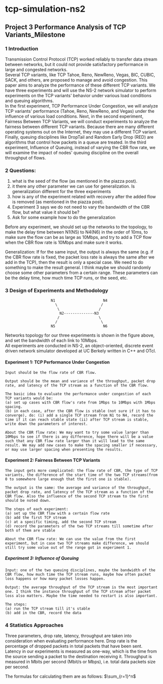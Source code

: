 # tcp-simulation-ns2

## Project 3 Performance Analysis of TCP Variants_Milestone

### 1 Introduction
Transmission Control Protocol (TCP) worked reliably to transfer data stream between networks, but it could not provide satisfactory performance in large and congested networks.   
Several TCP variants, like TCP Tahoe, Reno, NewReno, Vegas, BIC, CUBIC, SACK, and others, are proposed to manage and avoid congestion. This paper aims to analyze the performance of these different TCP variants. We have three experiments and will use the NS-2 network simulator to perform experiments on the TCP variants' behavior under various load conditions and queuing algorithms.  
In the first experiment, TCP Performance Under Congestion, we will analyze TCP variants' performance (Tahoe, Reno, NewReno, and Vegas) under the influence of various load conditions. Next,  in the second experiment, Fairness Between TCP Variants, we will conduct experiments to analyze the fairness between different TCP variants.  Because there are many different operating systems out on the Internet, they may use a different TCP variant. Finally, queuing disciplines like DropTail and Random Early Drop (RED) are algorithms that control how packets in a queue are treated. In the third experiment, Influence of Queuing, instead of varying the CBR flow rate, we will examine the impact of nodes' queuing discipline on the overall throughput of flows.


### 2 Questions:
1. what is the seed of the flow (as mentioned in the piazza post).
2. it there any other parameter we can use for generalization. Is generalization different for the three experiments
3. how is any of the experiment related with recovery after the added flow is removed (as mentioned in the piazza post).
4. Experiment 3 says we do not need to vary the bandwidth of the CBR flow, but what value it should be?
5. Ask for some example how to do the generalization

Before any experiment, we should set up the networks to the topology, to make the delay time between N1(N5) to N4(N6) in the order of 10ms, to make sure the flow can be as large as 10Mbps, and try to add a TCP flow when the CBR flow rate is 10Mbps and make sure it works.

Generalization: If for the same input, the output is always the same (e.g. if the CBR flow rate is fixed, the packet loss rate is always the same after we add in the TCP), then the result is only a special case. We need to do something to make the result general. I think maybe we should randomly choose some other parameters from a certain range. These parameters can be the delay time, how much time TCP runs, or the seed, etc.

### 3 Design of Experiments and Methodology
                         N1                      N4
                           \                    /
                            \                  /
                             N2--------------N3
                            /                  \
                           /                    \
                         N5                      N6
Networks topology for our three experiments is shown in the figure above, and set the bandwidth of each link to 10Mbps.  
All experiments are conducted in NS-2, an object-oriented, discrete event driven network simulator developed at UC Berkely written in C++ and OTcl.  


#### Experiment 1: TCP Performance Under Congestion

	Input should be the flow rate of CBR flow.

	Output should be the mean and variance of the throughput, packet drop rate, and latency of the TCP stream as a function of the CBR flow.

	The basic idea to evaluate the performance under congestion of each TCP variants would be: 
	(a) set up cases with CBR flow's rate from 1Mbps to 10Mbps with 1Mbps spacing. 
	(b) in each case, after the CBR flow is stable (not sure if it has to converge), do: (i) add a single TCP stream from N1 to N4, record the time if it can reach stable state (ii) after TCP stream is stable, write down the parameters of interest.

	About the CBR flow rate: We may want to try some value larger than 10Mbps to see if there is any difference, hope there will be a value such that any CBR flow rate larger than it will lead to the same result. We may add new cases to make the spacing smaller if necessary, or may use larger spacing when presenting the results.

	
#### Experiment 2: Fairness Between TCP Variants

	The input gets more complicated: the flow rate of CBR, the type of TCP variants, the difference of the start time of the two TCP streams(from 0 to somewhere large enough that the first one is stable).
	
	The output is the same: the average and variance of the throughput, packet drop rate, and latency of the TCP stream as a function of the CBR flow. Also the influence of the second TCP stream to the first should be noted down.

	The steps of each experiment:
	(a) set up the CBR flow with a certain flow rate
	(b) add the first TCP stream
	(c) at a specific timing, add the second TCP stream
	(d) record the parameters of the two TCP streams till sometime after both of them are stable

	About the CBR flow rate: We can use the value from the first experiment, but in case two TCP streams make difference, we should still try some value out of the range got in experiment 1.
	
	
##### Experiment 3: Influence of Queuing

	Input: one of the two queuing disciplines, maybe the bandwidth of the CBR flow, how much time the TCP stream runs, maybe how often packet loss happens or how many packet losses happen.

	Output: the average throughput of the TCP stream is the most important one. I think the instance throughput of the TCP stream after packet loss also matters. Maybe the time needed to restart is also important.

	The steps:
	(a) run the TCP stream till it's stable
	(b) add in the CBR, record the data

### 4 Statistics Approaches
Three parameters, drop rate, latency, throughput are taken into consideration when evaluating performance here. Drop rate is the percentage of dropped packets in total packets that have been sent. Latency in our experiments is measured as one-way, which is the time from the source sending a packet to the destination receiving it. Throughput is measured in Mbits per second (Mbit/s or Mbps), i.e. total data packets size per second.  

The formulas for calculating them are as follows:
$\sum_{r=1}^n$